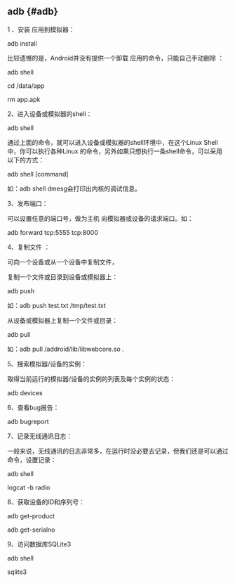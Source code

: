 ## adb {#adb}

1 、安装 应用到模拟器：

adb install

比较遗憾的是，Android并没有提供一个卸载 应用的命令，只能自己手动删除 ：

adb shell

cd /data/app

rm app.apk

2、进入设备或模拟器的shell：

adb shell

通过上面的命令，就可以进入设备或模拟器的shell环境中，在这个Linux Shell中，你可以执行各种Linux 的命令，另外如果只想执行一条shell命令，可以采用以下的方式：

adb shell [command]

如：adb shell dmesg会打印出内核的调试信息。

3、发布端口：

可以设置任意的端口号，做为主机 向模拟器或设备的请求端口。如：

adb forward tcp:5555 tcp:8000

4、复制文件 ：

可向一个设备或从一个设备中复制文件，

复制一个文件或目录到设备或模拟器上：

adb push

如：adb push test.txt /tmp/test.txt

从设备或模拟器上复制一个文件或目录：

adb pull

如：adb pull /addroid/lib/libwebcore.so .

5、搜索模拟器/设备的实例：

取得当前运行的模拟器/设备的实例的列表及每个实例的状态：

adb devices

6、查看bug报告：

adb bugreport

7、记录无线通讯日志：

一般来说，无线通讯的日志非常多，在运行时没必要去记录，但我们还是可以通过命令，设置记录：

adb shell

logcat -b radio

8、获取设备的ID和序列号：

adb get-product

adb get-serialno

9、访问数据库SQLite3

adb shell

sqlite3